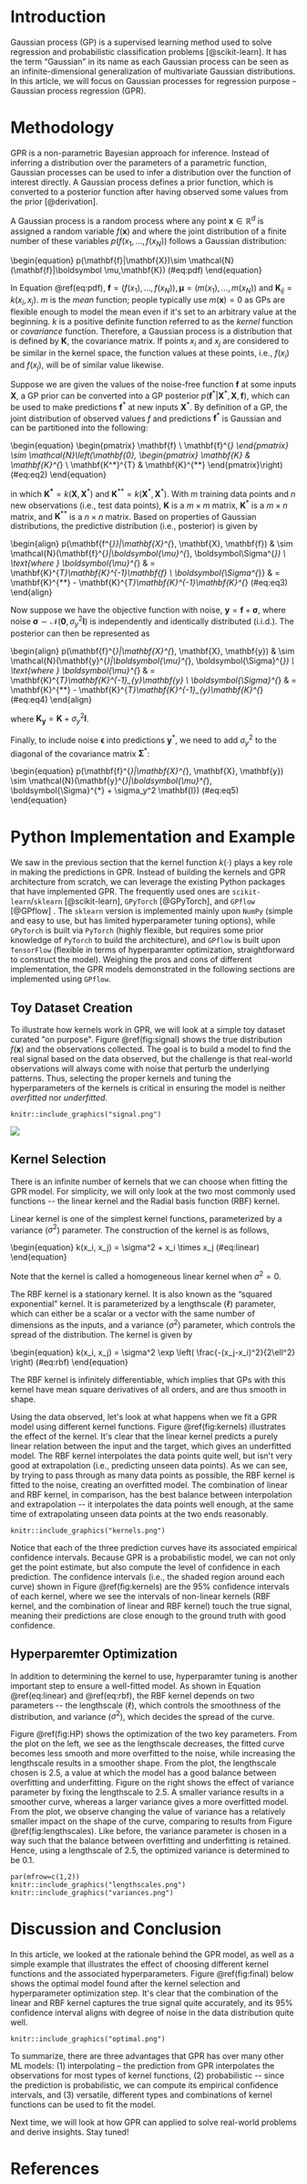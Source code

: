 
# Introduction

Gaussian process (GP) is a supervised learning method used to solve regression and probabilistic classification problems [@scikit-learn]. It has the term “Gaussian” in its name as each Gaussian process can be seen as an infinite-dimensional generalization of multivariate Gaussian distributions. In this article, we will focus on Gaussian processes for regression purpose – Gaussian process regression (GPR). 

# Methodology

GPR is a non-parametric Bayesian approach for inference. Instead of inferring a distribution over the parameters of a parametric function, Gaussian processes can be used to infer a distribution over the function of interest directly. A Gaussian process defines a prior function, which is converted to a posterior function after having observed some values from the prior [@derivation]. 

A Gaussian process is a random process where any point $\mathbf{x}\in \mathbb{R}^d$ is assigned a random variable $f(\mathbf{x})$ and where the joint distribution of a finite number of these variables $p(f(x_1,..., f(x_N))$ follows a Gaussian distribution:

\begin{equation}
p(\mathbf{f}|\mathbf{X})\sim \mathcal{N}(\mathbf{f}|\boldsymbol \mu,\mathbf{K}) (\#eq:pdf)
\end{equation}

In Equation \@ref(eq:pdf), $\mathbf{f}=(f(x_1),...,f(x_N)), \boldsymbol \mu=(m(x_1),...,m(x_N))$ and $\mathbf{K}_{ij}=k(x_i,x_j)$. $m$ is the *mean* function; people typically use $m(\mathbf{x})=0$ as GPs are flexible enough to model the mean even if it's set to an arbitrary value at the beginning. $k$ is a positive definite function referred to as the *kernel* function or *covariance* function. Therefore, a Gaussian process is a distribution that is defined by $\mathbf{K}$, the covariance matrix. If points $x_i$ and $x_j$ are considered to be similar in the kernel space, the function values at these points, i.e., $f(x_i)$ and $f(x_j)$, will be of similar value likewise.

Suppose we are given the values of the noise-free function $\mathbf{f}$ at some inputs $\mathbf{X}$, a GP prior can be converted into a GP posterior $p(\mathbf{f}^{*}|\mathbf{X}^{*}, \mathbf{X}, \mathbf{f})$, which can be used to make predictions $\mathbf{f}^{*}$ at new inputs $\mathbf{X}^{*}$. By definition of a GP, the joint distribution of observed values $f$ and predictions $\mathbf{f}^{*}$ is Gaussian and can be partitioned into the following: 

\begin{equation}
\begin{pmatrix} \mathbf{f} \\ \mathbf{f}^{*} \end{pmatrix} \sim \mathcal{N}\left(\mathbf{0}, \begin{pmatrix} \mathbf{K} & \mathbf{K}^{*} \\ \mathbf{K^*}^{T} & \mathbf{K}^{**} \end{pmatrix}\right) (\#eq:eq2)
\end{equation}

in which $\mathbf{K^*} = k(\mathbf{X}, \mathbf{X}^*)$ and $\mathbf{K}^{**} = k(\mathbf{X}^*, \mathbf{X}^*)$. With $m$ training data points and $n$ new observations (i.e., test data points), $\mathbf{K}$ is a $m\times m$ matrix, $\mathbf{K}^*$ is a $m\times n$ matrix, and $\mathbf{K}^{**}$ is a $n\times n$ matrix. Based on properties of Gaussian distributions, the predictive distribution (i.e., posterior) is given by

\begin{align} 
p(\mathbf{f^{*}}|\mathbf{X}^{*}, \mathbf{X}, \mathbf{f}) & \sim \mathcal{N}(\mathbf{f}^{*}|\boldsymbol{\mu}^{*}, \boldsymbol\Sigma^{*}) \\ \text{where } \boldsymbol{\mu}^{*} & = \mathbf{K}^{*T}\mathbf{K}^{-1}\mathbf{f} \\ \boldsymbol{\Sigma^{*}} & = \mathbf{K}^{**} - \mathbf{K}^{*T}\mathbf{K}^{-1}\mathbf{K}^{*} (\#eq:eq3)
\end{align} 

Now suppose we have the objective function with noise, $\mathbf{y}=\mathbf{f}+\boldsymbol\sigma$, where noise $\boldsymbol\sigma \sim \mathcal{N}(\mathbf{0}, \sigma_{y}^2\mathbf{I})$ is independently and identically distributed (i.i.d.). The posterior can then be represented as 

\begin{align}
p(\mathbf{f}^{*}|\mathbf{X}^{*}, \mathbf{X},  \mathbf{y}) & \sim \mathcal{N}(\mathbf{y}^{*}|\boldsymbol{\mu}^{*}, \boldsymbol{\Sigma}^{*}) \\ \text{where } \boldsymbol{\mu}^{*} & = \mathbf{K}^{*T}\mathbf{K}^{-1}_{y}\mathbf{y} \\ \boldsymbol{\Sigma}^{*} & = \mathbf{K}^{**} - \mathbf{K}^{*T}\mathbf{K}^{-1}_{y}\mathbf{K}^{*} (\#eq:eq4)
\end{align}

where $\mathbf{K_{y}} = \mathbf{K} + \sigma_y^2\mathbf{I}$.

Finally, to include noise $\boldsymbol{\epsilon}$ into predictions $\mathbf{y}^{*}$, we need to add $\sigma_{y}^2$ to the diagonal of the covariance matrix $\boldsymbol{\Sigma}^{*}$:

\begin{equation}
p(\mathbf{f}^{*}|\mathbf{X}^{*}, \mathbf{X}, \mathbf{y}) \sim \mathcal{N}(\mathbf{y}^{*}|\boldsymbol{\mu}^{*}, \boldsymbol{\Sigma}^{*} + \sigma_y^2 \mathbf{I}) (\#eq:eq5)
\end{equation} 


# Python Implementation and Example

We saw in the previous section that the kernel function $k(\cdot)$ plays a key role in making the predictions in GPR. Instead of building the kernels and GPR architecture from scratch, we can leverage the existing Python packages that have implemented GPR. The frequently used ones are `scikit-learn`/`sklearn` [@scikit-learn], `GPyTorch` [@GPyTorch], and `GPflow` [@GPflow] . The `sklearn` version is implemented mainly upon `NumPy` (simple and easy to use, but has limited hyperparameter tuning options), while `GPyTorch` is built via `PyTorch` (highly flexible, but requires some prior knowledge of `PyTorch` to build the architecture), and `GPflow` is built upon `TensorFlow` (flexible in terms of hyperparamter optimization, straightforward to construct the model). Weighing the pros and cons of different implementation, the GPR models demonstrated in the following sections are implemented using `GPflow`. 

## Toy Dataset Creation

To illustrate how kernels work in GPR, we will look at a simple toy dataset curated "on purpose". Figure \@ref(fig:signal) shows the true distribution $f(\mathbf{x})$ and the observations collected. The goal is to build a model to find the real signal based on the data observed, but the challenge is that real-world observations will always come with noise that perturb the underlying patterns. Thus, selecting the proper kernels and tuning the hyperparameters of the kernels is critical in ensuring the model is neither _overfitted_ nor _underfitted._


```{r signal, fig.align='center', fig.cap="Example dataset. The blue line represents the true signal (i.e., $f$), the orange dots represent the observations (i.e., $f+\\epsilon$).", fig.pos="H"}
knitr::include_graphics("signal.png")
```
![](/signal.png)

## Kernel Selection

There is an infinite number of kernels that we can choose when fitting the GPR model. For simplicity, we will only look at the two most commonly used functions -- the linear kernel and the Radial basis function (RBF) kernel. 

Linear kernel is one of the simplest kernel functions, parameterized by a variance ($\sigma^2$) parameter. The construction of the kernel is as follows, 

\begin{equation} 
k(x_i, x_j) = \sigma^2 + x_i \times x_j (\#eq:linear)
\end{equation} 

Note that the kernel is called a homogeneous linear kernel when $\sigma^2=0$.

The RBF kernel is a stationary kernel. It is also known as the “squared exponential” kernel. It is parameterized by a lengthscale ($\ell$) parameter, which can either be a scalar or a vector with the same number of dimensions as the inputs, and a variance ($\sigma^2$) parameter, which controls the spread of the distribution. The kernel is given by

\begin{equation}
k(x_i, x_j) = \sigma^2 \exp \left( \frac{-(x_j-x_i)^2}{2\ell^2} \right) (\#eq:rbf)
\end{equation}

The RBF kernel is infinitely differentiable, which implies that GPs with this kernel have mean square derivatives of all orders, and are thus smooth in shape.

Using the data observed, let's look at what happens when we fit a GPR model using different kernel functions. Figure \@ref(fig:kernels) illustrates the effect of the kernel. It's clear that the linear kernel predicts a purely linear relation between the input and the target, which gives an underfitted model. The RBF kernel interpolates the data points quite well, but isn't very good at extrapolation (i.e., predicting unseen data points). As we can see, by trying to pass through as many data points as possible, the RBF kernel is fitted to the noise, creating an overfitted model. The combination of linear and RBF kernel, in comparison, has the best balance between interpolation and extrapolation -- it interpolates the data points well enough, at the same time of extrapolating unseen data points at the two ends reasonably. 

```{r kernels, fig.align='center', fig.cap="Kernel selection. The green, red, and purple lines demonstrate the predictions made by GPR when using the Linear, RBF, and summation of the linear and RBF kernels, respectively. Shaded region around each curve represents the 95\\% confidence interval associated with the point estimates.", fig.pos="H"}
knitr::include_graphics("kernels.png")
```

Notice that each of the three prediction curves have its associated empirical confidence intervals. Because GPR is a probabilistic model, we can not only get the point estimate, but also compute the level of confidence in each prediction. The confidence intervals (i.e., the shaded region around each curve) shown in Figure \@ref(fig:kernels) are the 95% confidence intervals of each kernel, where we see the intervals of non-linear kernels (RBF kernel, and the combination of linear and RBF kernel) touch the true signal, meaning their predictions are close enough to the ground truth with good confidence.

## Hyperparemter Optimization

In addition to determining the kernel to use, hyperparamter tuning is another important step to ensure a well-fitted model. As shown in Equation \@ref(eq:linear) and \@ref(eq:rbf), the RBF kernel depends on two parameters -- the lengthscale ($\ell$), which controls the smoothness of the distribution, and variance ($\sigma^2$), which decides the spread of the curve. 

Figure \@ref(fig:HP) shows the optimization of the two key parameters. From the plot on the left, we see as the lengthscale decreases, the fitted curve becomes less smooth and more overfitted to the noise, while increasing the lengthscale results in a smoother shape. From the plot, the lengthscale chosen is 2.5, a value at which the model has a good balance between overfitting and underfitting. Figure on the right shows the effect of variance parameter by fixing the lengthscale to 2.5. A smaller variance results in a smoother curve, whereas a larger variance gives a more overfitted model. From the plot, we observe changing the value of variance has a relatively smaller impact on the shape of the curve, comparing to results from Figure \@ref(fig:lengthscales). Like before, the variance parameter is chosen in a way such that the balance between overfitting and underfitting is retained. Hence, using a lengthscale of 2.5, the optimized variance is determined to be 0.1. 

```{r HP,  echo=F, out.width = "50%",fig.show='hold', fig.align="center", fig.subcap=c("lengthscales", "variance"), fig.cap=c("Hyperparameter optimization of lengthscales (left) and variance (right) hyperparameter.")}
par(mfrow=c(1,2))
knitr::include_graphics("lengthscales.png") 
knitr::include_graphics("variances.png") 
```

# Discussion and Conclusion

In this article, we looked at the rationale behind the GPR model, as well as a simple example that illustrates the effect of choosing different kernel functions and the associated hyperparameters. Figure \@ref(fig:final) below shows the optimal model found after the kernel selection and hyperparameter optimization step. It's clear that the combination of the linear and RBF kernel captures the true signal quite accurately, and its 95% confidence interval aligns with degree of noise in the data distribution quite well. 

```{r final, fig.align='center', fig.pos="H", fig.cap="Predictions from the optimized GPR model, with the associated 95\\% confidence interval."}
knitr::include_graphics("optimal.png")
```


To summarize, there are three advantages that GPR has over many other ML models: (1) interpolating – the prediction from GPR interpolates the observations for most types of kernel functions, (2) probabilistic -- since the prediction is probabilistic, we can compute its empirical confidence intervals, and (3) versatile, different types and combinations of kernel functions can be used to fit the model. 

Next time, we will look at how GPR can applied to solve real-world problems and derive insights. Stay tuned! 


# References



